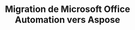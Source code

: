 ---
title: Migration de Microsoft Office Automation vers Aspose
type: docs
weight: 310
url: /fr/net/migration-from-microsoft-office-automation-to-aspose/
---